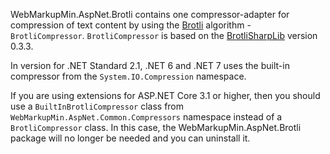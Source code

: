 WebMarkupMin.AspNet.Brotli contains one compressor-adapter for compression of text content by using the [Brotli](https://github.com/google/brotli) algorithm - `BrotliCompressor`.
`BrotliCompressor` is based on the [BrotliSharpLib](https://github.com/master131/BrotliSharpLib) version 0.3.3.

In version for .NET Standard 2.1, .NET 6 and .NET 7 uses the built-in compressor from the `System.IO.Compression` namespace.

If you are using extensions for ASP.NET Core 3.1 or higher, then you should use a `BuiltInBrotliCompressor` class from `WebMarkupMin.AspNet.Common.Compressors` namespace instead of a `BrotliCompressor` class.
In this case, the WebMarkupMin.AspNet.Brotli package will no longer be needed and you can uninstall it.